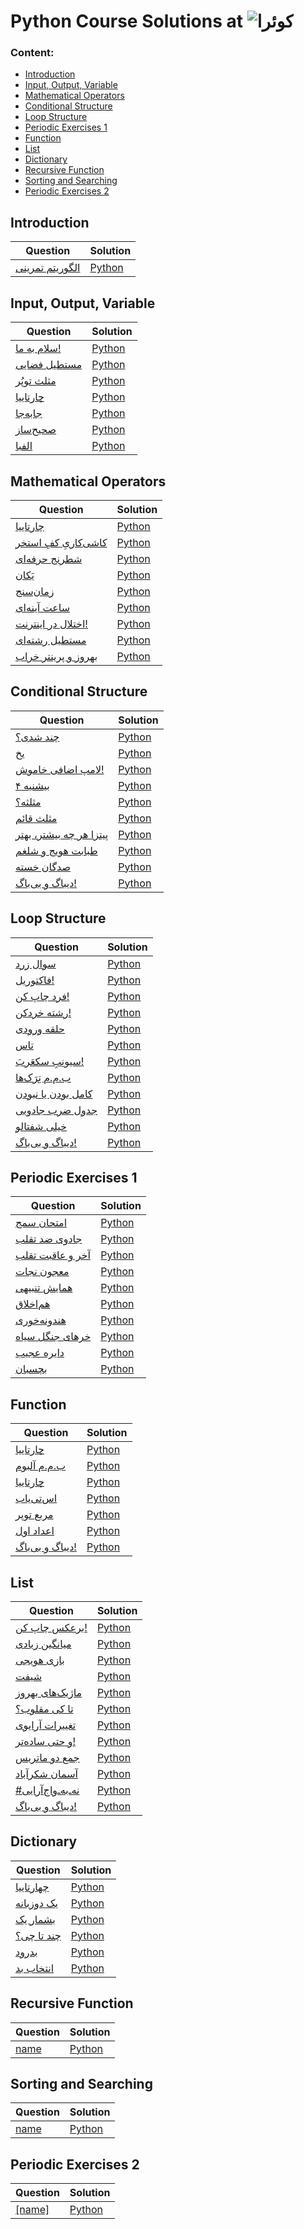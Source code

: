 # Python Course Solutions at ![کوئرا](https://user-images.githubusercontent.com/49264993/137637114-e0687e95-08eb-4181-98b0-56fe515f6bc7.png)
### Content:
  - [Introduction](#introduction)
  - [Input, Output, Variable](#input-output-variable)
  - [Mathematical Operators](#mathematical-operators)
  - [Conditional Structure](#conditional-structure)
  - [Loop Structure](#loop-structure)
  - [Periodic Exercises 1](#periodic-exercises-1)
  - [Function](#function)
  - [List](#list)
  - [Dictionary](#dictionary)
  - [Recursive Function](#recursive-function)
  - [Sorting and Searching](#sorting-and-searching)
  - [Periodic Exercises 2](#periodic-exercises-2)


## Introduction
Question | Solution
 --- | ---
[الگوریتم تمرینی](https://quera.org/college/12547/chapter/46820/lesson/159445/) | [Python](#) |
 
## Input, Output, Variable
Question | Solution
 --- | ---
[سلام به ما!](<https://quera.org/college/12547/chapter/46821/lesson/158717/>) | [Python](#) |
[مستطیل فضایی](<https://quera.org/college/12547/chapter/46821/lesson/158719/>) | [Python](#) |
[مثلث توپُر](<https://quera.org/college/12547/chapter/46821/lesson/158720/>) | [Python](#) |
[چارتاییا](<https://quera.org/college/12547/chapter/46821/lesson/159157/>) | [Python](#) |
[جابه‌جا](<https://quera.org/college/12547/chapter/46821/lesson/163186/>) | [Python](#) |
[صحیح‌ساز](https://quera.org/college/12547/chapter/46821/lesson/159166/) | [Python](#) |
[الفبا](https://quera.org/college/12547/chapter/46821/lesson/179815/) | [Python](#) |

## Mathematical Operators
Question | Solution
 --- | ---
[چارتاییا](https://quera.org/college/12547/chapter/46822/lesson/162856/) | [Python](#) |
[کاشی‌کاریِ کفِ استخر](<https://quera.org/college/12547/chapter/46822/lesson/162857/>) | [Python](#) |
[شطرنج حرفه‌ای](<https://quera.org/college/12547/chapter/46822/lesson/162858/>) | [Python](#) |
[یَکان](https://quera.org/college/12547/chapter/46822/lesson/159475/) | [Python](#) |
[زمان‌سنج](https://quera.org/college/12547/chapter/46822/lesson/159476/) | [Python](#) |
[ساعت آینه‌ای](https://quera.org/college/12547/chapter/46822/lesson/162866/) | [Python](#) |
[اختلال در اینترنت!](<https://quera.org/college/12547/chapter/46822/lesson/162869/>) | [Python](#) |
[مستطیل رشته‌ای](<https://quera.org/college/12547/chapter/46822/lesson/159477/>) | [Python](#) |
[بهروز و پرینتر خراب](https://quera.org/college/12547/chapter/46822/lesson/162868/) | [Python](#) |

## Conditional Structure
Question | Solution
--- | ---
[چند شدی؟](https://quera.org/college/12547/chapter/46823/lesson/159616/) | [Python](#) |
[یخ](https://quera.org/college/12547/chapter/46823/lesson/162871/) | [Python](#) |
[لامپ اضافی خاموش!](https://quera.org/college/12547/chapter/46823/lesson/159615/) | [Python](#) |
[بیشنیه ۴](https://quera.org/college/12547/chapter/46823/lesson/162889/) | [Python](#) |
[مثلثه؟](https://quera.org/college/12547/chapter/46823/lesson/159769/) | [Python](#) |
[مثلث قائم](https://quera.org/college/12547/chapter/46823/lesson/159770/) | [Python](#) |
[پیتزا هر چه بیشتر، بهتر](https://quera.org/college/12547/chapter/46823/lesson/162886/) | [Python](#) |
[طبابت هویج و شلغم](https://quera.org/college/12547/chapter/46823/lesson/162882/) | [Python](#) |
[صدگان خسته](https://quera.org/college/12547/chapter/46823/lesson/162887/) | [Python](#) |
[دیباگ و بی‌باگ!](https://quera.org/college/12547/chapter/46823/lesson/159498/) | [Python](#) |

## Loop Structure
Question | Solution
 --- | ---
[سوال زرد](https://quera.org/college/12547/chapter/46824/lesson/162314/) | [Python](#) |
[فاکتوریل!](https://quera.org/college/12547/chapter/46824/lesson/162316/) | [Python](#) |
[فرد چاپ کن!](https://quera.org/college/12547/chapter/46824/lesson/162317/) | [Python](#) |
[رشته‌ خردکن!](https://quera.org/college/12547/chapter/46824/lesson/162318/) | [Python](#) |
[حلقه ورودی](https://quera.org/college/12547/chapter/46824/lesson/162320/) | [Python](#) |
[تاس](https://quera.org/college/12547/chapter/46824/lesson/164334/) | [Python](#) |
[سیونِبِ سکعَربَ!](https://quera.org/college/12547/chapter/46824/lesson/162400/) | [Python](#) |
[ب.م.م تِرَک‌ها](https://quera.org/college/12547/chapter/46824/lesson/165078/) | [Python](#) |
[کامل بودن یا نبودن](https://quera.org/college/12547/chapter/46824/lesson/164111/) | [Python](#) |
[جدول ضرب جادویی](https://quera.org/college/12547/chapter/46824/lesson/162403/) | [Python](#) |
[خیلی شفتالو](https://quera.org/college/12547/chapter/46824/lesson/164318/) | [Python](#) |
[دیباگ و بی‌باگ!](https://quera.org/college/12547/chapter/46824/lesson/162395/) | [Python](#) |

## Periodic Exercises 1
Question | Solution
 --- | ---
[امتحان سمج](https://quera.org/college/12547/chapter/46829/lesson/167595/) | [Python](#) |
[جادوی ضد تقلب](https://quera.org/college/12547/chapter/46829/lesson/167596/) | [Python](#) |
[آخر و عاقبت تقلب](https://quera.org/college/12547/chapter/46829/lesson/167597/) | [Python](#) |
[معجون نجات](https://quera.org/college/12547/chapter/46829/lesson/167598/) | [Python](#) |
[همایش تنبیهی](https://quera.org/college/12547/chapter/46829/lesson/167599/) | [Python](#) |
[هم‌اخلاق](https://quera.org/college/12547/chapter/46829/lesson/167602/) | [Python](#) |
[هندونه‌خوری](https://quera.org/college/12547/chapter/46829/lesson/167603/) | [Python](#) |
[خرهای جنگل سیاه](https://quera.org/college/12547/chapter/46829/lesson/167604/) | [Python](#) |
[دایره عجیب](https://quera.org/college/12547/chapter/46829/lesson/167605/) | [Python](#) |
[بچسبان](https://quera.org/college/12547/chapter/46829/lesson/167607/) | [Python](#) |



## Function
Question | Solution
 --- | ---
[چارتاییا](https://quera.org/college/12547/chapter/46825/lesson/164170/) | [Python](#) |
[ب.م.م آلبوم](https://quera.org/college/12547/chapter/46825/lesson/165079/) | [Python](#) |
[چارتاییا](https://quera.org/college/12547/chapter/46825/lesson/164175/) | [Python](#) |
[اس‌تی‌یاب](https://quera.org/college/12547/chapter/46825/lesson/164179/) | [Python](#) |
[مربع توپر](https://quera.org/college/12547/chapter/46825/lesson/164180/) | [Python](#) |
[اعداد اول](https://quera.org/college/12547/chapter/46825/lesson/165070/) | [Python](#) |
[دیباگ و بی‌باگ!](https://quera.org/college/12547/chapter/46825/lesson/164182/) | [Python](#) |


## List
Question | Solution
 --- | ---
[برعکس چاپ کن!](https://quera.org/college/12547/chapter/46826/lesson/164139/) | [Python](#) |
[میانگین زیادی](https://quera.org/college/12547/chapter/46826/lesson/164138/) | [Python](#) |
[بازی هویجی](https://quera.org/college/12547/chapter/46826/lesson/165241/) | [Python](#) |
[شیفت](https://quera.org/college/12547/chapter/46826/lesson/165247/) | [Python](#) |
[ماژیک‌های بهروز](https://quera.org/college/12547/chapter/46826/lesson/165244/) | [Python](#) |
[تا کی مقلوب؟](https://quera.org/college/12547/chapter/46826/lesson/164144/) | [Python](#) |
[تغییرات آرایوی](https://quera.org/college/12547/chapter/46826/lesson/165243/) | [Python](#) |
[و حتی ساده‌تر!](https://quera.org/college/12547/chapter/46826/lesson/164145/) | [Python](#) |
[جمع دو ماتریس](https://quera.org/college/12547/chapter/46826/lesson/168503/) | [Python](#) |
[آسمان شکر‌آباد](https://quera.org/college/12547/chapter/46826/lesson/169980/) | [Python](#) |
[#نه‌ـ‌به‌ـ‌واج‌آرایی](https://quera.org/college/12547/chapter/46826/lesson/169979/) | [Python](#) |
[دیباگ و بی‌باگ!](https://quera.org/college/12547/chapter/46826/lesson/164148/) | [Python](#) |

## Dictionary
Question | Solution
 --- | ---
[چهارتاییا](https://quera.org/college/12547/chapter/57373/lesson/194801/) | [Python](#) |
[یک دوزبانه](https://quera.org/college/12547/chapter/57373/lesson/194802/) | [Python](#) |
[بشمار یک](https://quera.org/college/12547/chapter/57373/lesson/194804/) | [Python](#) |
[چند تا چی؟](https://quera.org/college/12547/chapter/57373/lesson/194806/) | [Python](#) |
[بدرود](https://quera.org/college/12547/chapter/57373/lesson/194807) | [Python](#) |
[انتخاب بد](https://quera.org/college/12547/chapter/57373/lesson/194808) | [Python](#) |

## Recursive Function
Question | Solution
 --- | ---
[name](#) | [Python](#) |

## Sorting and Searching
Question | Solution
 --- | ---
[name](#) | [Python](#) |

## Periodic Exercises 2
Question | Solution
 --- | ---
[[name]](#) | [Python](#) |
